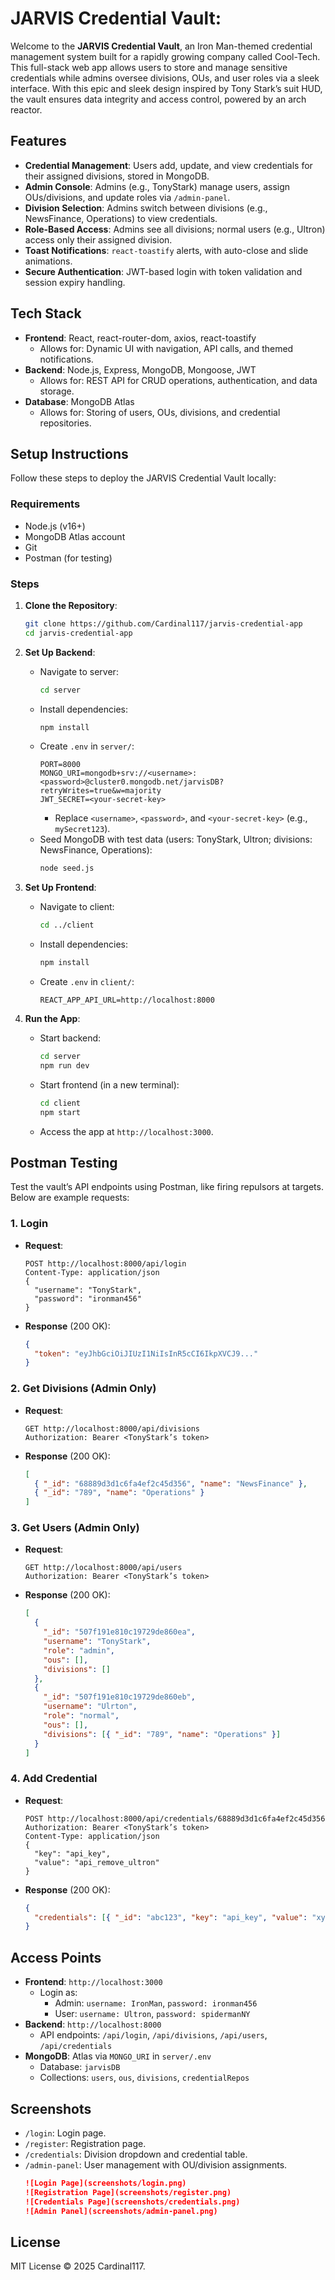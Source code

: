 # JARVIS Credential Vault:

Welcome to the **JARVIS Credential Vault**, an Iron Man-themed credential management system built for a rapidly growing company called Cool-Tech. This full-stack web app allows users to store and manage sensitive credentials while admins oversee divisions, OUs, and user roles via a sleek interface. With this epic and sleek design inspired by Tony Stark’s suit HUD, the vault ensures data integrity and access control, powered by an arch reactor.

## Features

- **Credential Management**: Users add, update, and view credentials for their assigned divisions, stored in MongoDB.
- **Admin Console**: Admins (e.g., TonyStark) manage users, assign OUs/divisions, and update roles via `/admin-panel`.
- **Division Selection**: Admins switch between divisions (e.g., NewsFinance, Operations) to view credentials.
- **Role-Based Access**: Admins see all divisions; normal users (e.g., Ultron) access only their assigned division.
- **Toast Notifications**: `react-toastify` alerts, with auto-close and slide animations.
- **Secure Authentication**: JWT-based login with token validation and session expiry handling.

## Tech Stack

- **Frontend**: React, react-router-dom, axios, react-toastify
  - Allows for: Dynamic UI with navigation, API calls, and themed notifications.
- **Backend**: Node.js, Express, MongoDB, Mongoose, JWT
  - Allows for: REST API for CRUD operations, authentication, and data storage.
- **Database**: MongoDB Atlas
  - Allows for: Storing of users, OUs, divisions, and credential repositories.

## Setup Instructions

Follow these steps to deploy the JARVIS Credential Vault locally:

### Requirements

- Node.js (v16+)
- MongoDB Atlas account
- Git
- Postman (for testing)

### Steps

1. **Clone the Repository**:

   ```bash
   git clone https://github.com/Cardinal117/jarvis-credential-app
   cd jarvis-credential-app
   ```

2. **Set Up Backend**:

   - Navigate to server:
     ```bash
     cd server
     ```
   - Install dependencies:
     ```bash
     npm install
     ```
   - Create `.env` in `server/`:
     ```env
     PORT=8000
     MONGO_URI=mongodb+srv://<username>:<password>@cluster0.mongodb.net/jarvisDB?retryWrites=true&w=majority
     JWT_SECRET=<your-secret-key>
     ```
     - Replace `<username>`, `<password>`, and `<your-secret-key>` (e.g., `mySecret123`).
   - Seed MongoDB with test data (users: TonyStark, Ultron; divisions: NewsFinance, Operations):
     ```bash
     node seed.js
     ```

3. **Set Up Frontend**:

   - Navigate to client:
     ```bash
     cd ../client
     ```
   - Install dependencies:
     ```bash
     npm install
     ```
   - Create `.env` in `client/`:
     ```env
     REACT_APP_API_URL=http://localhost:8000
     ```

4. **Run the App**:
   - Start backend:
     ```bash
     cd server
     npm run dev
     ```
   - Start frontend (in a new terminal):
     ```bash
     cd client
     npm start
     ```
   - Access the app at `http://localhost:3000`.

## Postman Testing

Test the vault’s API endpoints using Postman, like firing repulsors at targets. Below are example requests:

### 1. Login

- **Request**:
  ```http
  POST http://localhost:8000/api/login
  Content-Type: application/json
  {
    "username": "TonyStark",
    "password": "ironman456"
  }
  ```
- **Response** (200 OK):
  ```json
  {
    "token": "eyJhbGciOiJIUzI1NiIsInR5cCI6IkpXVCJ9..."
  }
  ```

### 2. Get Divisions (Admin Only)

- **Request**:
  ```http
  GET http://localhost:8000/api/divisions
  Authorization: Bearer <TonyStark’s token>
  ```
- **Response** (200 OK):
  ```json
  [
    { "_id": "68889d3d1c6fa4ef2c45d356", "name": "NewsFinance" },
    { "_id": "789", "name": "Operations" }
  ]
  ```

### 3. Get Users (Admin Only)

- **Request**:
  ```http
  GET http://localhost:8000/api/users
  Authorization: Bearer <TonyStark’s token>
  ```
- **Response** (200 OK):
  ```json
  [
    {
      "_id": "507f191e810c19729de860ea",
      "username": "TonyStark",
      "role": "admin",
      "ous": [],
      "divisions": []
    },
    {
      "_id": "507f191e810c19729de860eb",
      "username": "Ulrton",
      "role": "normal",
      "ous": [],
      "divisions": [{ "_id": "789", "name": "Operations" }]
    }
  ]
  ```

### 4. Add Credential

- **Request**:
  ```http
  POST http://localhost:8000/api/credentials/68889d3d1c6fa4ef2c45d356
  Authorization: Bearer <TonyStark’s token>
  Content-Type: application/json
  {
    "key": "api_key",
    "value": "api_remove_ultron"
  }
  ```
- **Response** (200 OK):
  ```json
  {
    "credentials": [{ "_id": "abc123", "key": "api_key", "value": "xyz123" }]
  }
  ```

## Access Points

- **Frontend**: `http://localhost:3000`
  - Login as:
    - Admin: `username: IronMan`, `password: ironman456`
    - User: `username: Ultron`, `password: spidermanNY`
- **Backend**: `http://localhost:8000`
  - API endpoints: `/api/login`, `/api/divisions`, `/api/users`, `/api/credentials`
- **MongoDB**: Atlas via `MONGO_URI` in `server/.env`
  - Database: `jarvisDB`
  - Collections: `users`, `ous`, `divisions`, `credentialRepos`

## Screenshots

- `/login`: Login page.
- `/register`: Registration page.
- `/credentials`: Division dropdown and credential table.
- `/admin-panel`: User management with OU/division assignments.
  ```markdown
  ![Login Page](screenshots/login.png)
  ![Registration Page](screenshots/register.png)
  ![Credentials Page](screenshots/credentials.png)
  ![Admin Panel](screenshots/admin-panel.png)
  ```

## License

MIT License © 2025 Cardinal117.
